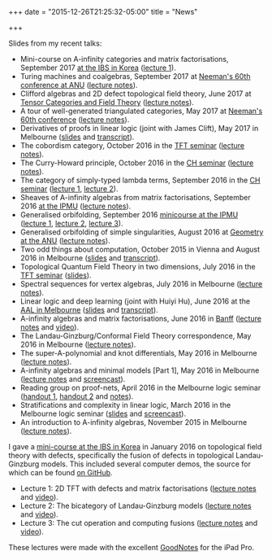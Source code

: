 +++
date = "2015-12-26T21:25:32-05:00"
title = "News"

+++

Slides from my recent talks:

* Mini-course on A-infinity categories and matrix factorisations, September 2017 [at the IBS in Korea](https://cgp.ibs.re.kr/conferences/String_Field_Theory/) ([lecture 1](http://therisingsea.org/notes/talk-ibs2017-1.pdf)).
* Turing machines and coalgebras, September 2017 at [Neeman's 60th conference at ANU](http://maths.anu.edu.au/events/60th-birthday-amnon-neeman) ([lecture notes](http://therisingsea.org/notes/talk-loganu2017.pdf)).
* Clifford algebras and 2D defect topological field theory, June 2017 at [Tensor Categories and Field Theory](https://sites.google.com/view/tensorcategories2017/home) ([lecture notes](http://therisingsea.org/notes/talk-cliffordtft.pdf)).
* A tour of well-generated triangulated categories, May 2017 at [Neeman's 60th conference](https://www.math.uni-bielefeld.de/birep/meetings/neeman2017/) ([lecture notes](http://therisingsea.org/notes/talk-neeman-60th.pdf)).
* Derivatives of proofs in linear logic (joint with James Clift), May 2017 in Melbourne ([slides](http://therisingsea.org/notes/logic-talk-difflinearlogic.pdf) and [transcript](http://therisingsea.org/notes/logic-talk-difflinearlogic-transcript.pdf)).
* The cobordism category, October 2016 in the [TFT seminar](http://therisingsea.org/post/seminar-tft/) ([lecture notes](http://therisingsea.org/notes/talk-2cob.pdf)).
* The Curry-Howard principle, October 2016 in the [CH seminar](http://therisingsea.org/post/seminar-ch/) ([lecture notes](http://therisingsea.org/notes/talk-ch.pdf)).
* The category of simply-typed lambda terms, September 2016 in the [CH seminar](http://therisingsea.org/post/seminar-ch/) ([lecture 1](http://therisingsea.org/notes/talk-catsimplytyped.pdf), [lecture 2](http://therisingsea.org/notes/talk-catsimplytyped2.pdf)).
* Sheaves of A-infinity algebras from matrix factorisations, September 2016 [at the IPMU](http://www.math.nagoya-u.ac.jp/~ohta/conference/conference2016_1/) ([lecture notes](http://therisingsea.org/notes/talk-ipmu-ainfmf.pdf)).
* Generalised orbifolding, September 2016 [minicourse at the IPMU](http://www.math.nagoya-u.ac.jp/~ohta/conference/conference2016_1/) ([lecture 1](http://therisingsea.org/notes/talk-ipmu-genorb1.pdf), [lecture 2](http://therisingsea.org/notes/talk-ipmu-genorb2.pdf), [lecture 3](http://therisingsea.org/notes/talk-ipmu-genorb3.pdf)).
* Generalised orbifolding of simple singularities, August 2016 at [Geometry at the ANU](https://maths-people.anu.edu.au/~alperj/geometry-at-the-anu.html) ([lecture notes](http://therisingsea.org/notes/talk-genorb.pdf)).
* Two odd things about computation, October 2015 in Vienna and August 2016 in Melbourne ([slides](http://therisingsea.org/notes/talk-twothings.pdf) and [transcript](http://therisingsea.org/notes/talk-twothings-transcript.pdf)).
* Topological Quantum Field Theory in two dimensions, July 2016 in the [TFT seminar](http://therisingsea.org/post/seminar-tft/) ([slides](http://therisingsea.org/notes/talk-2dtqft.pdf)).
* Spectral sequences for vertex algebras, July 2016 in Melbourne ([lecture notes](http://therisingsea.org/notes/talk-specseq.pdf)).
* Linear logic and deep learning (joint with Huiyi Hu), June 2016 at the [AAL in Melbourne](http://blogs.unimelb.edu.au/logic/aal-2016/) ([slides](http://therisingsea.org/notes/talk-lldl.pdf) and [transcript](http://therisingsea.org/notes/talk-lldl-transcript.pdf)).
* A-infinity algebras and matrix factorisations, June 2016 in [Banff](http://www.birs.ca/events/2016/5-day-workshops/16w5040) ([lecture notes](http://therisingsea.org/notes/talk-ainfmfbanff.pdf) and [video](http://www.birs.ca/events/2016/5-day-workshops/16w5040/videos/watch/201606201531-Murfet.html)).
* The Landau-Ginzburg/Conformal Field Theory correspondence, May 2016 in Melbourne ([lecture notes](http://therisingsea.org/notes/talk-lgcft.pdf)).
* The super-A-polynomial and knot differentials, May 2016 in Melbourne ([lecture notes](http://therisingsea.org/notes/talk-supera.pdf)).
*  A-infinity algebras and minimal models [Part 1], May 2016 in Melbourne ([lecture notes](http://therisingsea.org/notes/talk-ainf-minimal.pdf) and [screencast](https://vimeo.com/165138188)).
*  Reading group on proof-nets, April 2016 in the Melbourne logic seminar ([handout 1](http://therisingsea.org/notes/logic-seminar-proofnets.pdf), [handout 2](http://therisingsea.org/notes/logic-seminar-proofnets2.pdf) and [notes](http://therisingsea.org/post/seminar-proofnets/)).
*  Stratifications and complexity in linear logic, March 2016 in the Melbourne logic seminar ([slides](http://therisingsea.org/notes/talk-stratifications.pdf) and [screencast](https://vimeo.com/160036378)).
*  An introduction to A-infinity algebras, November 2015 in Melbourne ([lecture notes](http://therisingsea.org/notes/ainf-intro-talk.pdf)).

I gave a [mini-course at the IBS in Korea](http://cgp.ibs.re.kr/conferences/MathematicalQuantumFieldTheory/) in January 2016 on topological field theory with defects, specifically the fusion of defects in topological Landau-Ginzburg models. This included several computer demos, the source for which can be found [on GitHub](https://github.com/dmurfet/mf).

*  Lecture 1: 2D TFT with defects and matrix factorisations ([lecture notes](http://therisingsea.org/notes/korea-lecture1.pdf)  and [video](https://vimeo.com/154577054)).
*  Lecture 2: The bicategory of Landau-Ginzburg models ([lecture notes](http://therisingsea.org/notes/korea-lecture2.pdf) and [video](https://vimeo.com/154711340)).
*  Lecture 3: The cut operation and computing fusions ([lecture notes](http://therisingsea.org/notes/korea-lecture3.pdf) and [video](https://vimeo.com/154843000)).

These lectures were made with the excellent [GoodNotes](http://www.goodnotesapp.com/) for the iPad Pro.
